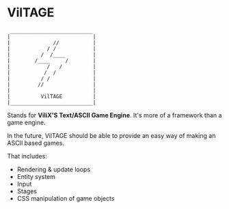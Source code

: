 VilTAGE
=======

```
 ___________________________
|                           |
|              //           |
|            / /            |
|          /  /____         |
|        /____     /        |
|            /   /          |
|           /  /            |
|          / /              |
|         //                |
|                           |
|          VilTAGE          |
|___________________________|
```

Stands for **ViliX'S Text/ASCII Game Engine**. It's more of a framework than a game engine.

In the future, VilTAGE should be able to provide an easy way of making an ASCII based games.

That includes:

- Rendering & update loops
- Entity system
- Input
- Stages
- CSS manipulation of game objects
